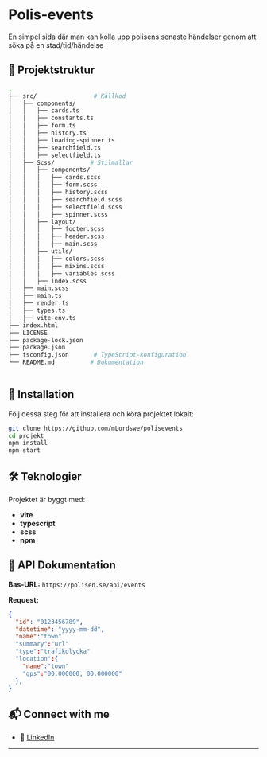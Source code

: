 # Polis-events

En simpel sida där man kan kolla upp polisens senaste händelser genom att söka på en stad/tid/händelse
## 📂 Projektstruktur
```bash
.
├── src/                # Källkod
│   ├── components/    
│   │   ├── cards.ts
│   │   ├── constants.ts
│   │   ├── form.ts
│   │   ├── history.ts
│   │   ├── loading-spinner.ts
│   │   ├── searchfield.ts
│   │   ├── selectfield.ts
│   ├── Scss/          # Stilmallar
│   │   ├── components/
│   │   │   ├── cards.scss
│   │   │   ├── form.scss
│   │   │   ├── history.scss
│   │   │   ├── searchfield.scss
│   │   │   ├── selectfield.scss
│   │   │   ├── spinner.scss
│   │   ├── layout/
│   │   │   ├── footer.scss
│   │   │   ├── header.scss
│   │   │   ├── main.scss
│   │   ├── utils/
│   │   │   ├── colors.scss
│   │   │   ├── mixins.scss
│   │   │   ├── variables.scss
│   │   ├── index.scss
│   ├── main.scss
│   ├── main.ts
│   ├── render.ts
│   ├── types.ts
│   ├── vite-env.ts
├── index.html
├── LICENSE
├── package-lock.json
├── package.json
├── tsconfig.json       # TypeScript-konfiguration
└── README.md          # Dokumentation
       
```

## 🚀 Installation

Följ dessa steg för att installera och köra projektet lokalt:

```bash
git clone https://github.com/mLordswe/polisevents
cd projekt
npm install
npm start
```

## 🛠 Teknologier

Projektet är byggt med:

- **vite** 
- **typescript** 
- **scss** 
- **npm** 


## 📡 API Dokumentation

**Bas-URL:** `https://polisen.se/api/events`



**Request:**
```json
{
  "id": "0123456789",
  "datetime": "yyyy-mm-dd",
  "name":"town"
  "summary":"url"
  "type":"trafikolycka"
  "location":{
    "name":"town"
    "gps":"00.000000, 00.000000"
  },
}
```





## 📬 Connect with me


- 💼 [LinkedIn](https://www.linkedin.com/in/alex-csore)


---
